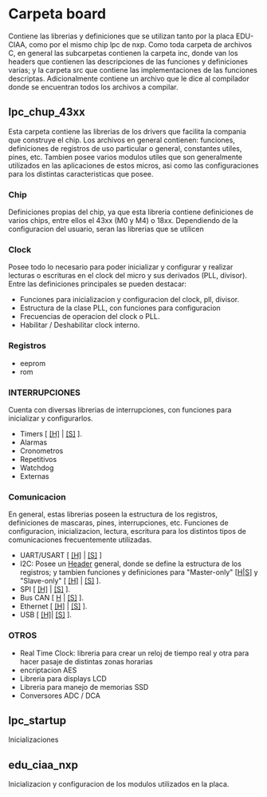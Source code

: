 # Carpeta board


Contiene las librerias y definiciones que se utilizan tanto por la placa EDU-CIAA, como por el mismo chip lpc de nxp. Como toda carpeta de archivos C, en general las subcarpetas contienen la carpeta inc, donde van los headers que contienen las descripciones de las funciones y definiciones varias; y la carpeta src que contiene las implementaciones de las funciones descriptas. Adicionalmente contiene un archivo que le dice al compilador donde se encuentran todos los archivos a compilar. 

## lpc_chup_43xx

Esta carpeta contiene las librerias de los drivers que facilita la compania que construye el chip. Los archivos en general contienen: funciones, definiciones de registros de uso particular o general, constantes utiles, pines, etc. 
Tambien posee varios modulos utiles que son generalmente utilizados en las aplicaciones de estos micros, asi como las configuraciones para los distintas caracteristicas que posee. 

### Chip

Definiciones propias del chip, ya que esta libreria contiene definiciones de varios chips, entre ellos el 43xx (M0 y M4) o 18xx. Dependiendo de la configuracion del usuario, seran las librerias que se utilicen

### Clock

Posee todo lo necesario para poder inicializar y configurar y realizar lecturas o escrituras en el clock del micro y sus derivados (PLL, divisor). Entre las definiciones principales se pueden destacar:
- Funciones para inicializacion y configuracion del clock, pll, divisor.
- Estructura de la clase PLL, con funciones para configuracion
- Frecuencias de operacion del clock o PLL.
- Habilitar / Deshabilitar clock interno.

### Registros
- eeprom
- rom

### INTERRUPCIONES

Cuenta con diversas librerias de interrupciones, con funciones para inicializar y configurarlos.

- Timers [ [[H]](board/lpc_chip_43xx/inc/timer_18xx_43xx.h) | [[S]](board/lpc_chip_43xx/src/timer_18xx_43xx.c) ]. 
- Alarmas
- Cronometros
- Repetitivos
- Watchdog
- Externas

### Comunicacion

En general, estas librerias poseen la estructura de los registros, definiciones de mascaras, pines, interrupciones, etc. Funciones de configuracion, inicializacion, lectura, escritura para los distintos tipos de comunicaciones frecuentemente utilizadas.

- UART/USART [ [[H]](board/lpc_chip_43xx/inc/uart_18xx_43xx.h) | [[S]](board/lpc_chip_43xx/src/uart_18xx_43xx.c) ]
- I2C: Posee un [Header](board/lpc_chip_43xx/src/i2c_common_18xx_43xx.c) general, donde se define la estructura de los registros; y tambien funciones y definiciones para "Master-only" [[H](board/lpc_chip_43xx/inc/i2cm_18xx_43xx.h)|[S](board/lpc_chip_43xx/src/i2cm_18xx_43xx.c)] y "Slave-only" [ [[H]](board/lpc_chip_43xx/inc/i2c_18xx_43xx.h) | [[S]](board/lpc_chip_43xx/src/i2c_18xx_43xx.c) ]. 
- SPI [ [[H]](board/lpc_chip_43xx/inc/spi_18xx_43xx.h) | [[S]](board/lpc_chip_43xx/src/spi_18xx_43xx.c) ].
- Bus CAN [ [H](board/lpc_chip_43xx/inc/ccan_18xx_43xx.h) | [[S]](board/lpc_chip_43xx/src/ccan_18xx_43xx.c) ].
- Ethernet [ [[H]](board/lpc_chip_43xx/inc/enet_18xx_43xx.h) | [[S]](board/lpc_chip_43xx/src/enet_18xx_43xx.c) ].
- USB [ [[H]](board/lpc_chip_43xx/inc/usbhs_18xx_43xx.h)| [[S]](board/lpc_chip_43xx/src/usbhs_18xx_43xx.c) ].

### OTROS

 - Real Time Clock: libreria para crear un reloj de tiempo real y otra para hacer pasaje de distintas zonas horarias
 - encriptacion AES
 - Libreria para displays LCD
 - Libreria para manejo de memorias SSD
 - Conversores ADC / DCA

## lpc_startup
 
 Inicializaciones
 
 
## edu_ciaa_nxp
 
 Inicializacion y configuracion de los modulos utilizados en la placa. 